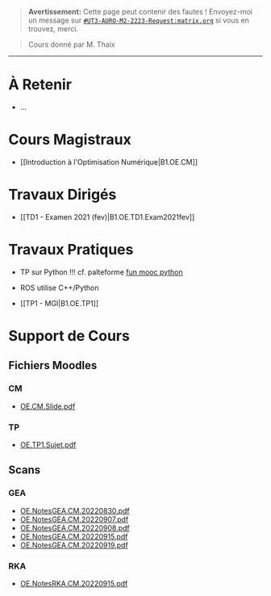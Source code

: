 
> **Avertissement:**
Cette page peut contenir des fautes ! Envoyez-moi un message sur [`#UT3-AURO-M2-2223-Request:matrix.org`](https://matrix.to/#/#UT3-AURO-M2-2223-Request:matrix.org) si vous en trouvez, merci.

> Cours donné par M. Thaix

---

# À Retenir

- ...

# Cours Magistraux

- [[Introduction à l'Optimisation Numérique|B1.OE.CM]]

# Travaux Dirigés

- [[TD1 - Examen 2021 (fev)|B1.OE.TD1.Exam2021fev]]

# Travaux Pratiques

>
- TP sur Python !!! cf. palteforme [fun mooc python](https://www.fun-mooc.fr/en/cours/apprendre-a-coder-avec-python/)
- ROS utilise C++/Python


- [[TP1 - MGI|B1.OE.TP1]]

# Support de Cours

## Fichiers Moodles

### CM

- [OE.CM.Slide.pdf](https://raw.githubusercontent.com/TunnARK/UT3-AURO-2223-S10-Dendron/main/vault/assets/OE.CM.Slide.pdf)

### TP

- [OE.TP1.Sujet.pdf](https://raw.githubusercontent.com/TunnARK/UT3-AURO-2223-S10-Dendron/main/vault/assets/OE.TP1.Sujet.pdf)


## Scans

### GEA

- [OE.NotesGEA.CM.20220830.pdf](https://raw.githubusercontent.com/TunnARK/UT3-AURO-2223-S10-Dendron/main/vault/assets/OE.NotesGEA.CM.20220830.pdf)
- [OE.NotesGEA.CM.20220907.pdf](https://raw.githubusercontent.com/TunnARK/UT3-AURO-2223-S10-Dendron/main/vault/assets/OE.NotesGEA.CM.20220907.pdf)
- [OE.NotesGEA.CM.20220908.pdf](https://raw.githubusercontent.com/TunnARK/UT3-AURO-2223-S10-Dendron/main/vault/assets/OE.NotesGEA.CM.20220908.pdf)
- [OE.NotesGEA.CM.20220915.pdf](https://raw.githubusercontent.com/TunnARK/UT3-AURO-2223-S10-Dendron/main/vault/assets/OE.NotesGEA.CM.20220915.pdf)
- [OE.NotesGEA.CM.20220919.pdf](https://raw.githubusercontent.com/TunnARK/UT3-AURO-2223-S10-Dendron/main/vault/assets/OE.NotesGEA.CM.20220919.pdf)

### RKA

- [OE.NotesRKA.CM.20220915.pdf](https://raw.githubusercontent.com/TunnARK/UT3-AURO-2223-S10-Dendron/main/vault/assets/OE.NotesRKA.CM.20220915.pdf)
